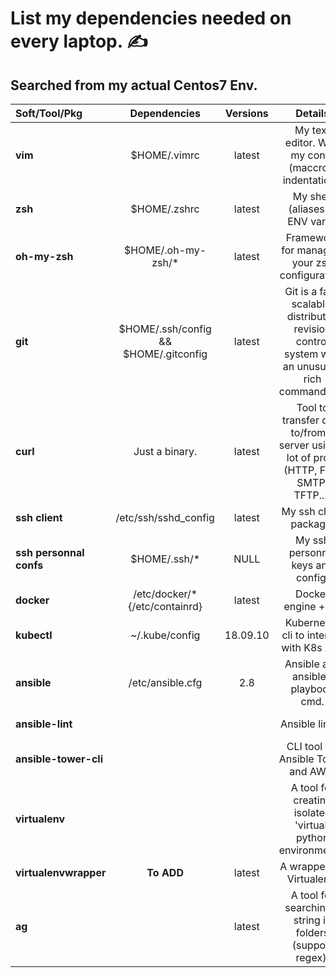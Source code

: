 # List my dependencies needed on every laptop. ✍️
## Searched from my actual Centos7 Env.  
  
| Soft/Tool/Pkg | Dependencies | Versions | Details | Type |
| :--- | :---: | :---: | :---: | :---: |
| **vim** | $HOME/.vimrc | latest | My text editor. With my confs (maccros, indentation). | Package |
| **zsh** | $HOME/.zshrc | latest | My shell (aliases et ENV vars). | Package |
| **oh-my-zsh** | $HOME/.oh-my-zsh/* | latest | Framework for managing your zsh configuration. |  |
| **git** | $HOME/.ssh/config && $HOME/.gitconfig | latest | Git is a fast, scalable, distributed revision control system with an unusually rich command set. | Package |
| **curl** | Just a binary. | latest | Tool to transfer data to/from a server using a lot of proto (HTTP, FTP, SMTP, TFTP...) | Package |
| **ssh client** | /etc/ssh/sshd_config | latest | My ssh client package. | Package |
| **ssh personnal confs** | $HOME/.ssh/* | NULL | My ssh personnal keys and config. | Conf files |
| **docker** | /etc/docker/* {/etc/containrd} | latest | Docker engine + cli. | Package |
| **kubectl** | ~/.kube/config | 18.09.10 | Kubernetes cli to interact with K8s API. | Binary |
| **ansible** | /etc/ansible.cfg | 2.8 | Ansible and ansible-playbook cmd. | Pypi package |
| **ansible-lint** |  |  | Ansible linter. | Pypi package |
| **ansible-tower-cli**  |  |  | CLI tool for Ansible Tower and AWX. | Pypi package |
| **virtualenv**  |  |  | A tool for creating isolated 'virtual' python environments. | Pypi package |
| **virtualenvwrapper** | **To ADD** | latest | A wrapper for Virtualenv. | Pypi package |
| **ag** |  | latest | A tool for searching a string in folders (support regex). | Package | 
